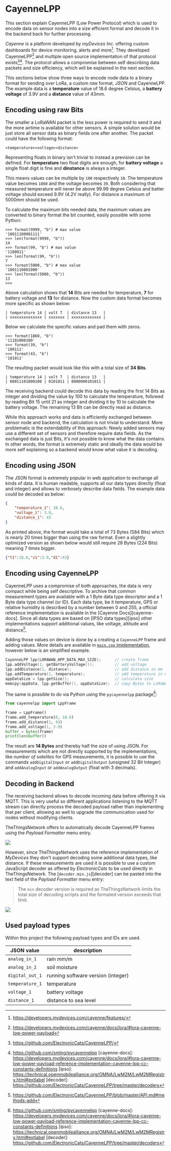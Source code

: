 # CayenneLPP

This section explain CayenneLPP (Low Power Protocol) which is used to encode
data on sensor nodes into a size efficient format and decode it in the backend
back for further processing.

*Cayenne* is a platform developed by *myDevices Inc.* offering custom dashboards
for device monitoring, alerts and more[^mydevices]. They developed
CayenneLPP[^llp] and multiple open source implementation of that protocol
exists[^cats][^py]. The protocol allows a compromise between self describing
data packets and size efficiency, which will be explained in the next section.

This sections below show three ways to encode node data to a binary format for
sending over LoRa, a custom *raw* format, *JSON* and CayenneLPP. The example
data is a **temperature** value of 18.6 degree Celsius, a **battery voltage** of
3.9V and a **distance** value of 43mm.

## Encoding using raw Bits

The smaller a LoRaWAN packet is the less power is required to send it and the
more airtime is available for other sensors. A simple solution would be just
store all sensor data as binary fields one after another. The packet could have
the following format:

```
<temperature><voltage><distance>
```

Representing floats in binary isn't trivial to instead a prevision can be
defined. For **temperature** two float digits are enough, for **battery
voltage** a single float digit is fine and **dinstance** is always a integer.

This means values can be multiple by `100` respectively `10`. The temperature value
becomes `1860` and the voltage becomes `39`. Both considering that measured
temperature will never be above 99.99 degree Celsius and batter voltage should
exceed 9.9V (4.2V really). For distance a maximum of 5000mm should be used.

To calculate the maximum bits needed data, the maximum values are converted to
binary format the bit counted, easily possible with some Python:

```python3
>>> format(9999, "b") # max value
'10011100001111'
>>> len(format(9999, "b"))
14
>>> format(99, "b") # max value
'1100011'
>>> len(format(99, "b"))
7
>>> format(5000, "b") # max value
'1001110001000'
>>> len(format(5000, "b"))
13
>>> 
```

Above calculation shows that **14** Bits are needed for temperature, **7** for
battery voltage and **13** for distance. Now the custom data format becomes more
specific as shown below:

```
| temperature 14 | volt 7  | distance 13   |
| xxxxxxxxxxxxxx | xxxxxxx | xxxxxxxxxxxxx |
```

Below we calculate the specific values and pad them with zeros.

```python3
>>> format(1860, "b")
'11101000100'
>>> format(39, "b")
'100111'
>>> format(43, "b")
'101011'
```

The resulting packet would look like this with a total size of **34 Bits**.

```
| temperature 14 | volt 7  | distance 13   |
| 00011101000100 | 0101011 | 0000000101011 |
```

The receiving backend could decode this data by reading the first 14 Bits as
integer and dividing the value by 100 to calculate the temperature, followed by
reading Bit 15 until 21 as integer and dividing it by 10 to calculate the
battery voltage. The remaining 13 Bit can be directly read as distance.

While this approach works and data is efficiently exchanged between sensor node
and backend, the calculation is not trivial to understand. More problematic is
the extendability of this approach: Newly added sensors may use a different
set of sensors and therefore require data fields. As the exchanged data is just
Bits, it's not possible to know what the data contains. In other words, the
format is extremely static and ideally the data would be more self explaining so
a backend would know what value it is decoding.

## Encoding using JSON

The JSON format is extremely popular in web application to exchange all kinds of
data. It is human readable, supports all our data types directly (float and
integer) and allows to verbosely describe data fields. The example data could be
decoded as below:

```json
{
	"temperature_1": 18.6,
	"voltage_1": 3.9,
	"distance_1": 43
}
```

As printed above, the format would take a total of 73 Bytes (584 Bits) which is
nearly 20 times bigger than using the raw format. Even a slightly optimized
version as shown below would still require 28 Bytes (224 Bits) meaning 7 times
bigger.

```json
{"t1":18.6,"v1":3.9,"d1":43}
```

## Encoding using CayenneLPP

CayenneLPP uses a compromise of both approaches, the data is very compact while
being self descriptive. To archive that common measurement types are available
with a 1 Byte data type descriptor and a 1 Byte data type channel (or ID). Each
data type, be it temperature, GPS or relative humidity is described by a number
between 0 and 255, a official reference implementation is available in the
[Cayenne Docs][cayenne-docs]. Since all data types are based on [IPSO data
types][ipso] other implementations support additional values, like voltage,
altitude and distance[^cats-api].

Adding those values on device is done by a creating a `CayenneLPP` frame and
adding values. More details are available in [`main.cpp`
implementation](node/main.cpp.md), however below is an simplified example.

```C
CayenneLPP lpp(LORAWAN_APP_DATA_MAX_SIZE);      // create frame
lpp.addVoltage(1, getBatteryVoltage());         // add voltage
lpp.addDistance(1, distance);                   // add distance in mm
lpp.addTemperature(1, temperature);             // add temperature in Celsius
appDataSize = lpp.getSize();                    // calculate size
memcpy(appData, lpp.getBuffer(), appDataSize);  // copy Bytes to LoRaWAN packet
```

The same is possible to do via Python using the `pycayennelpp` package[^py]:

```python
from cayennelpp import LppFrame

frame = LppFrame()
frame.add_temperature(0, 18.6)
frame.add_distance(1, 43)
frame.add_voltage(1, 3.9)
buffer = bytes(frame)
print(len(buffer))
```

The result are **14 Bytes** and thereby half the size of using JSON. For
measurements which are not directly supported by the implementations, like
*number of satelites* for GPS measurements, it is possible to use the commands
`addDigitalInput` or `addDigitalOutput` (unsigned  32 Bit Integer) and
`addAnalogInput` or `addAnalogOutput` (float with 3 decimals).

## Decoding in Backend

The receiving backend allows to decode incoming data before offering it via
MQTT. This is very useful so different applications listening to the MQTT stream
can directly process the decoded payload rather than implementing that per
client, allowing as well to upgrade the communication used for nodes without
modifying clients.

TheThingsNetwork offers to automatically decode CayenneLPP frames using the
*Payload Formatter* menu entry.

![](../img/ttn_cayenne.png)

However, since TheThingsNetwork uses the reference implementation of *MyDevices*
they don't support decoding some additional data types, like distance. If these
measurements are used it is possible to use a custom JavaScript decoder as
offered by *ElectronicCats* to be used directly in TheThingsNetwork. The
[`decoder.min.js`][decoder] can be pasted into the text field of the *Payload
Formatter* menu entry:

> The `min` decoder version is required as TheThingsNetwork limits the total
> size of decoding scripts and the formated version exceeds that limit.

![](../img/ttn_javascript.png)

## Used payload types

Within this project the following payload types and IDs are used.

| JSON value      | description                        |
| ---             | ---                                |
| `analog_in_1`   | rain mm/m                          |
| `analog_in_2`   | soil moisture                      |
| `digital_out_1` | running software version (integer) |
| `temperature_1` | temperature                        |
| `voltage_1`     | battery voltage                    |
| `distance_1`    | distance to sea level              |

[^mydevices]: https://developers.mydevices.com/cayenne/features/
[^llp]: https://developers.mydevices.com/cayenne/docs/lora/#lora-cayenne-low-power-payload
[^cats]: https://github.com/ElectronicCats/CayenneLPP/
[^cats-api]: https://github.com/ElectronicCats/CayenneLPP/blob/master/API.md#methods-add
[^py]: https://github.com/smlng/pycayennelpp
[cayenne-docs]: https://developers.mydevices.com/cayenne/docs/lora/#lora-cayenne-low-power-payload-reference-implementation-cayenne-lpp-cc-constants-definitions
[ipso]: https://technical.openmobilealliance.org/OMNA/LwM2M/LwM2MRegistry.html#extlabel
[decoder]: https://github.com/ElectronicCats/CayenneLPP/tree/master/decoders
